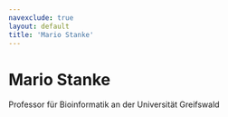 ```yaml
---
navexclude: true
layout: default
title: 'Mario Stanke'
---
```


# Mario Stanke

Professor für Bioinformatik an der Universität Greifswald
